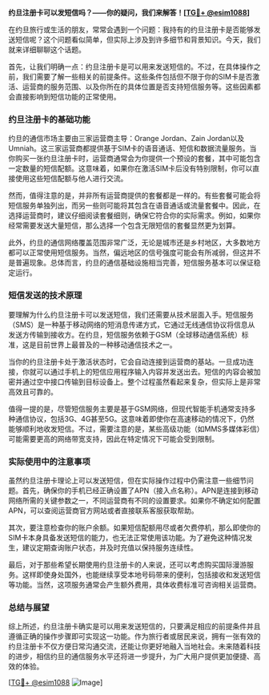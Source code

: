 **约旦注册卡可以发短信吗？——你的疑问，我们来解答！[[TG💪+ @esim1088](https://t.me/s/esim1088)]**

在约旦旅行或生活的朋友，常常会遇到一个问题：我持有的约旦注册卡是否能够发送短信呢？这个问题看似简单，但实际上涉及到许多细节和背景知识。今天，我们就来详细聊聊这个话题。

首先，让我们明确一点：约旦注册卡是可以用来发送短信的。不过，在具体操作之前，我们需要了解一些相关的前提条件。这些条件包括但不限于你的SIM卡是否激活、运营商的服务范围、以及你所在的具体位置是否支持短信服务等。这些因素都会直接影响到短信功能的正常使用。

### 约旦注册卡的基础功能

约旦的通信市场主要由三家运营商主导：Orange Jordan、Zain Jordan以及Umniah。这三家运营商都提供基于SIM卡的语音通话、短信和数据流量服务。当你购买一张约旦注册卡时，运营商通常会为你提供一个预设的套餐，其中可能包含一定数量的短信配额。这意味着，如果你在激活SIM卡后没有特别限制，你可以直接使用这些短信配额与他人进行交流。

然而，值得注意的是，并非所有运营商提供的套餐都是一样的。有些套餐可能会将短信服务单独列出，而另一些则可能将其包含在语音通话或流量套餐中。因此，在选择运营商时，建议仔细阅读套餐细则，确保它符合你的实际需求。例如，如果你经常需要发送大量短信，那么选择一个包含无限短信的套餐显然更为划算。

此外，约旦的通信网络覆盖范围非常广泛，无论是城市还是乡村地区，大多数地方都可以正常使用短信服务。当然，偏远地区的信号强度可能会有所减弱，但这并不是普遍现象。总体而言，约旦的通信基础设施相当完善，短信服务基本可以保证稳定运行。

### 短信发送的技术原理

要理解为什么约旦注册卡可以发送短信，我们还需要从技术层面入手。短信服务（SMS）是一种基于移动网络的短消息传递方式，它通过无线通信协议将信息从发送方传输到接收方。在约旦，短信服务依赖于GSM（全球移动通信系统）标准，这是目前世界上最普及的一种移动通信技术之一。

当你的约旦注册卡处于激活状态时，它会自动连接到运营商的基站。一旦成功连接，你就可以通过手机上的短信应用程序输入内容并发送出去。短信的内容会被加密并通过空中接口传输到目标设备上。整个过程虽然看起来复杂，但实际上是非常高效且可靠的。

值得一提的是，尽管短信服务主要是基于GSM网络，但现代智能手机通常支持多种通信协议，包括3G、4G甚至5G。这意味着即使你在高速移动的情况下，仍然能够顺利地收发短信。不过，需要注意的是，某些高级功能（如MMS多媒体彩信）可能需要更高的网络带宽支持，因此在特定情况下可能会受到限制。

### 实际使用中的注意事项

虽然约旦注册卡理论上可以发送短信，但在实际操作过程中仍需注意一些细节问题。首先，确保你的手机已经正确设置了APN（接入点名称）。APN是连接到移动网络所需的关键参数之一，不同运营商有不同的设置要求。如果你不确定如何配置APN，可以查阅运营商官方网站或者直接联系客服获取帮助。

其次，要注意检查你的账户余额。如果短信配额用尽或者欠费停机，那么即使你的SIM卡本身具备发送短信的能力，也无法正常使用该功能。为了避免这种情况发生，建议定期查询账户状态，并及时充值以保持服务连续性。

最后，对于那些希望长期使用约旦注册卡的人来说，还可以考虑购买国际漫游服务。这样即使身处国外，也能继续享受本地号码带来的便利，包括接收和发送短信等功能。当然，这项服务通常会产生额外费用，具体收费标准可咨询相关运营商。

### 总结与展望

综上所述，约旦注册卡确实是可以用来发送短信的，只要满足相应的前提条件并且遵循正确的操作步骤即可实现这一功能。作为旅行者或居民来说，拥有一张有效的约旦注册卡不仅方便日常沟通交流，还能让你更好地融入当地社会。未来随着科技的进步，相信约旦的通信服务水平还将进一步提升，为广大用户提供更加便捷、高效的体验。

[[TG💪+ @esim1088](https://t.me/s/esim1088) ![Image](https://i.postimg.cc/4NQfJmqS/Snipaste-2025-05-13-00-14-12.png)]